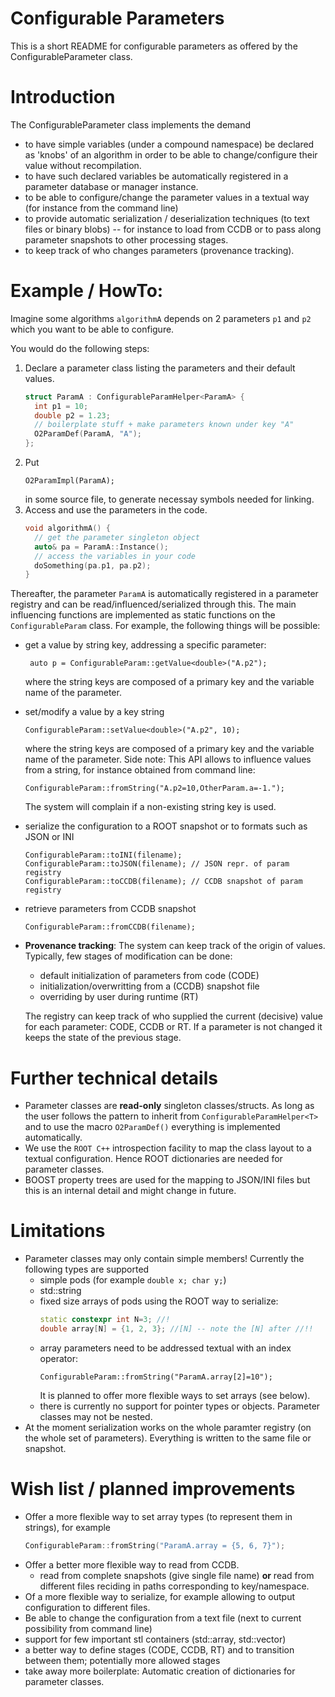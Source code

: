 # Configurable Parameters

This is a short README for configurable parameters as offered by 
the ConfigurableParameter class.

# Introduction

The ConfigurableParameter class implements the demand
* to have simple variables (under a compound namespace) be declared as 'knobs'
of an algorithm in order to be able to change/configure their value without recompilation.
* to have such declared variables be automatically registered in a parameter database or manager instance.
* to be able to configure/change the parameter values in a textual way (for instance from the command line)
* to provide automatic serialization / deserialization techniques (to text files or binary blobs) -- for instance to load from CCDB or to pass along parameter snapshots to other processing stages.
* to keep track of who changes parameters (provenance tracking). 

# Example / HowTo:

Imagine some algorithms `algorithmA` depends on 2 parameters `p1` and `p2` which you want to be able to configure.

You would do the following steps:
  1. Declare a parameter class listing the parameters and their default values.
     ```c++
     struct ParamA : ConfigurableParamHelper<ParamA> {
       int p1 = 10;
       double p2 = 1.23;
       // boilerplate stuff + make parameters known under key "A"
       O2ParamDef(ParamA, "A");
     };
     ```
  2. Put 
     ```
     O2ParamImpl(ParamA);
     ```
     in some source file, to generate necessay symbols needed for linking.
  3. Access and use the parameters in the code.
     ```c++
     void algorithmA() {
       // get the parameter singleton object
       auto& pa = ParamA::Instance();
       // access the variables in your code
       doSomething(pa.p1, pa.p2);
     }
     ```
    
Thereafter, the parameter `ParamA` is automatically registered in a parameter registry and can be read/influenced/serialized through this. The main influencing functions are implemented as static functions on the `ConfigurableParam` class. For example, the following things will be possible:
* get a value by string key, addressing a specific parameter:
  ```
   auto p = ConfigurableParam::getValue<double>("A.p2");
  ```
  where the string keys are composed of a primary key and the variable name of the parameter.
* set/modify a value by a key string
  ```
  ConfigurableParam::setValue<double>("A.p2", 10);
  ```
  where the string keys are composed of a primary key and the variable name of the parameter.
  Side note: This API allows to influence values from a string, for instance obtained from command line:
  ```
  ConfigurableParam::fromString("A.p2=10,OtherParam.a=-1.");
  ```
  The system will complain if a non-existing string key is used.
  
* serialize the configuration to a ROOT snapshot or to formats such as JSON or INI
  ```
  ConfigurableParam::toINI(filename);
  ConfigurableParam::toJSON(filename); // JSON repr. of param registry
  ConfigurableParam::toCCDB(filename); // CCDB snapshot of param registry
  ```
* retrieve parameters from CCDB snapshot
  ```
  ConfigurableParam::fromCCDB(filename);
  ```
* **Provenance tracking**: The system can keep track of the origin of values. Typically, few stages of modification can be done:
  - default initialization of parameters from code (CODE)
  - initialization/overwritting from a (CCDB) snapshot file
  - overriding by user during runtime (RT)

  The registry can keep track of who supplied the current (decisive) value for each parameter: CODE, CCDB or RT. If a parameter is not changed it keeps the state of the previous stage.
  
# Further technical details

* Parameter classes are **read-only** singleton classes/structs. As long as the user follows the pattern to inherit from `ConfigurableParamHelper<T>` and to use the macro `O2ParamDef()` everything is implemented automatically.
* We use the `ROOT C++` introspection facility to map the class layout to a textual configuration. Hence ROOT dictionaries are needed for parameter classes.
* BOOST property trees are used for the mapping to JSON/INI files but this is an internal detail and might change in future.

# Limitations

* Parameter classes may only contain simple members! Currently the following types are supported
    * simple pods (for example `double x; char y;`)
    * std::string
    * fixed size arrays of pods using the ROOT way to serialize:
       ```c++
       static constexpr int N=3; //!
       double array[N] = {1, 2, 3}; //[N] -- note the [N] after //!!
       ```
    * array parameters need to be addressed textual with an index operator:
      ```
      ConfigurableParam::fromString("ParamA.array[2]=10");
      ```
      It is planned to offer more flexible ways to set arrays (see below).
    * there is currently no support for pointer types or objects. Parameter classes may not be nested.
* At the moment serialization works on the whole paramter registry (on the whole set of parameters). Everything is written to the same file or snapshot.

# Wish list / planned improvements

* Offer a more flexible way to set array types (to represent them in strings), for example
  ```c++
  ConfigurableParam::fromString("ParamA.array = {5, 6, 7}");
  ```
* Offer a better more flexible way to read from CCDB.
  * read from complete snapshots (give single file name) **or** read from different files reciding in paths corresponding to key/namespace.
* Of a more flexible way to serialize, for example allowing to output configuration to different files.
* Be able to change the configuration from a text file (next to current possibility from command line)
* support for few important stl containers (std::array, std::vector)
* a better way to define stages (CODE, CCDB, RT) and to transition between them; potentially more allowed stages
* take away more boilerplate: Automatic creation of dictionaries for parameter classes.

